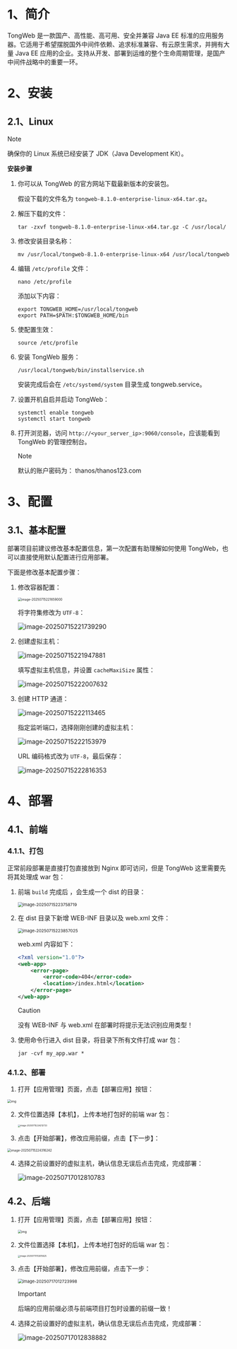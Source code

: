 # 1、简介

TongWeb 是一款国产、高性能、高可用、安全并兼容 Java EE 标准的应用服务器。它适用于希望摆脱国外中间件依赖、追求标准兼容、有云原生需求，并拥有大量 Java EE 应用的企业。支持从开发、部署到运维的整个生命周期管理，是国产中间件战略中的重要一环。



# 2、安装

## 2.1、Linux

> [!NOTE]
>
> 确保你的 Linux 系统已经安装了 JDK（Java Development Kit）。

**安装步骤**

1. 你可以从 TongWeb 的官方网站下载最新版本的安装包。

   假设下载的文件名为 `tongweb-8.1.0-enterprise-linux-x64.tar.gz`。

2. 解压下载的文件：

   ```shell
   tar -zxvf tongweb-8.1.0-enterprise-linux-x64.tar.gz -C /usr/local/
   ```

3. 修改安装目录名称：

   ```shell
   mv /usr/local/tongweb-8.1.0-enterprise-linux-x64 /usr/local/tongweb
   ```

4. 编辑 `/etc/profile` 文件：
   ```shell
   nano /etc/profile
   ```

   添加以下内容：

   ```
   export TONGWEB_HOME=/usr/local/tongweb
   export PATH=$PATH:$TONGWEB_HOME/bin
   ```

5. 使配置生效：

   ```shell
   source /etc/profile
   ```

6. 安装 TongWeb 服务：

   ```shell
   /usr/local/tongweb/bin/installservice.sh
   ```

   安装完成后会在 `/etc/systemd/system` 目录生成 tongweb.service。

7. 设置开机自启并启动 TongWeb：

   ```shell
   systemctl enable tongweb
   systemctl start tongweb
   ```

8. 打开浏览器，访问 `http://<your_server_ip>:9060/console`，应该能看到 TongWeb 的管理控制台。

   > [!NOTE]
   >
   > 默认的账户密码为： thanos/thanos123.com



# 3、配置

## 3.1、基本配置

部署项目前建议修改基本配置信息，第一次配置有助理解如何使用 TongWeb，也可以直接使用默认配置进行应用部署。

下面是修改基本配置步骤：

1. 修改容器配置：

   <img src="!assets/TongWeb/image-20250715221659000.png" alt="image-20250715221659000" style="zoom: 50%;" />

   将字符集修改为 `UTF-8`：

   ![image-20250715221739290](!assets/TongWeb/image-20250715221739290.png)

2. 创建虚拟主机：

   ![image-20250715221947881](!assets/TongWeb/image-20250715221947881.png)

   填写虚拟主机信息，并设置 `cacheMaxiSize` 属性：

   ![image-20250715222007632](!assets/TongWeb/image-20250715222007632.png)

3. 创建 HTTP 通道：

   ![image-20250715222113465](!assets/TongWeb/image-20250715222113465.png)

   指定监听端口，选择刚刚创建的虚拟主机：

   ![image-20250715222153979](!assets/TongWeb/image-20250715222153979.png)

   URL 编码格式改为 `UTF-8`，最后保存：

   ![image-20250715222816353](!assets/TongWeb/image-20250715222816353.png)



# 4、部署

## 4.1、前端

### 4.1.1、打包

正常前段部署是直接打包直接放到 Nginx 即可访问，但是 TongWeb 这里需要先将其处理成 war 包：

1. 前端 `build` 完成后 ，会生成一个 dist 的目录：

   <img src="!assets/TongWeb/image-20250715223758719.png" alt="image-20250715223758719" style="zoom:67%;" />

2. 在 dist 目录下新增 WEB-INF 目录以及 web.xml 文件：

   <img src="!assets/TongWeb/image-20250715223857025.png" alt="image-20250715223857025" style="zoom:67%;" />

   web.xml 内容如下：

   ```xml
   <?xml version="1.0"?>
   <web-app>
       <error-page>
           <error-code>404</error-code>
           <location>/index.html</location>
       </error-page>
   </web-app>
   ```

   > [!CAUTION]
   >
   > 没有 WEB-INF 与 web.xml 在部署时将提示无法识别应用类型！

3. 使用命令行进入 dist 目录，将目录下所有文件打成 war 包：

   ```shell
   jar -cvf my_app.war *
   ```



### 4.1.2、部署

1.  打开【应用管理】页面，点击【部署应用】按钮：

   <img src="!assets/TongWeb/image_1702978002159-4dba7fb0ac3e3f956ba26ba740eeddf5.png" alt="img" style="zoom:50%;" />

2. 文件位置选择【本机】，上传本地打包好的前端 war 包：

   <img src="!assets/TongWeb/image-20250715224212733.png" alt="image-20250715224212733" style="zoom: 33%;" />

3.  点击【开始部署】，修改应用前缀，点击【下一步】：

   <img src="!assets/TongWeb/image-20250715224316242.png" alt="image-20250715224316242" style="zoom: 50%;" />

4. 选择之前设置好的虚拟主机，确认信息无误后点击完成，完成部署：

   ![image-20250717012810783](./!assets/TongWeb/image-20250717012810783.png)



## 4.2、后端

1. 打开【应用管理】页面，点击【部署应用】按钮：

   <img src="./!assets/TongWeb/image_1702978002159-4dba7fb0ac3e3f956ba26ba740eeddf5-1752686730628-1.png" alt="img" style="zoom:50%;" />

2. 文件位置选择【本机】，上传本地打包好的后端 war 包：

   <img src="./!assets/TongWeb/image-20250717012615625.png" alt="image-20250717012615625" style="zoom: 33%;" />

3. 点击【开始部署】，修改应用前缀，点击下一步：

   <img src="./!assets/TongWeb/image-20250717012723998.png" alt="image-20250717012723998" style="zoom:67%;" />

   > [!IMPORTANT]
   >
   > 后端的应用前缀必须与前端项目打包时设置的前缀一致！

4. 选择之前设置好的虚拟主机，确认信息无误后点击完成，完成部署：

   ![image-20250717012838882](./!assets/TongWeb/image-20250717012838882.png)